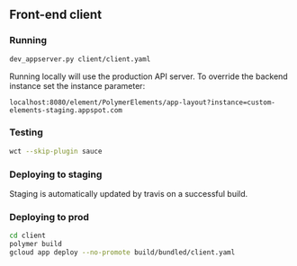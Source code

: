 ## Front-end client
### Running
```bash
dev_appserver.py client/client.yaml
```

Running locally will use the production API server. To override the backend instance set the instance parameter:
```
localhost:8080/element/PolymerElements/app-layout?instance=custom-elements-staging.appspot.com
```

### Testing
```bash
wct --skip-plugin sauce
```

### Deploying to staging
Staging is automatically updated by travis on a successful build.

### Deploying to prod
```bash
cd client
polymer build
gcloud app deploy --no-promote build/bundled/client.yaml
```
